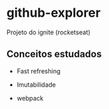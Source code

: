 # github-explorer
Projeto do ignite (rocketseat)

## Conceitos estudados
- Fast refreshing


- Imutabilidade


- webpack

